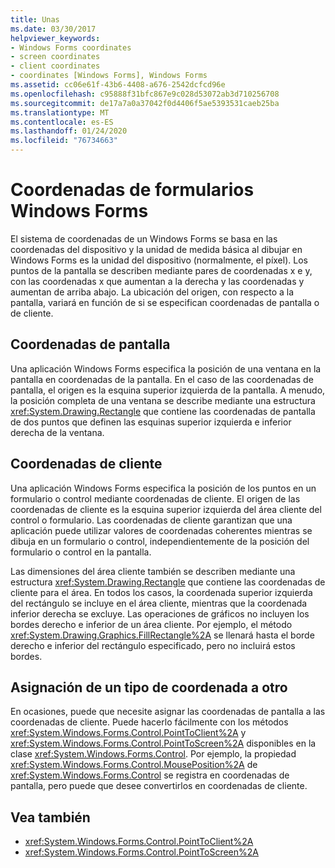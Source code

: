 ```yaml
---
title: Unas
ms.date: 03/30/2017
helpviewer_keywords:
- Windows Forms coordinates
- screen coordinates
- client coordinates
- coordinates [Windows Forms], Windows Forms
ms.assetid: cc06e61f-43b6-4408-a676-2542dcfcd96e
ms.openlocfilehash: c95888f31bfc867e9c028d53072ab3d710256708
ms.sourcegitcommit: de17a7a0a37042f0d4406f5ae5393531caeb25ba
ms.translationtype: MT
ms.contentlocale: es-ES
ms.lasthandoff: 01/24/2020
ms.locfileid: "76734663"
---
```

# <a name="windows-forms-coordinates"></a>Coordenadas de formularios Windows Forms
El sistema de coordenadas de un Windows Forms se basa en las coordenadas del dispositivo y la unidad de medida básica al dibujar en Windows Forms es la unidad del dispositivo (normalmente, el píxel). Los puntos de la pantalla se describen mediante pares de coordenadas x e y, con las coordenadas x que aumentan a la derecha y las coordenadas y aumentan de arriba abajo. La ubicación del origen, con respecto a la pantalla, variará en función de si se especifican coordenadas de pantalla o de cliente.  
  
## <a name="screen-coordinates"></a>Coordenadas de pantalla  
 Una aplicación Windows Forms especifica la posición de una ventana en la pantalla en coordenadas de la pantalla. En el caso de las coordenadas de pantalla, el origen es la esquina superior izquierda de la pantalla. A menudo, la posición completa de una ventana se describe mediante una estructura <xref:System.Drawing.Rectangle> que contiene las coordenadas de pantalla de dos puntos que definen las esquinas superior izquierda e inferior derecha de la ventana.  
  
## <a name="client-coordinates"></a>Coordenadas de cliente  
 Una aplicación Windows Forms especifica la posición de los puntos en un formulario o control mediante coordenadas de cliente. El origen de las coordenadas de cliente es la esquina superior izquierda del área cliente del control o formulario. Las coordenadas de cliente garantizan que una aplicación puede utilizar valores de coordenadas coherentes mientras se dibuja en un formulario o control, independientemente de la posición del formulario o control en la pantalla.  
  
 Las dimensiones del área cliente también se describen mediante una estructura <xref:System.Drawing.Rectangle> que contiene las coordenadas de cliente para el área. En todos los casos, la coordenada superior izquierda del rectángulo se incluye en el área cliente, mientras que la coordenada inferior derecha se excluye. Las operaciones de gráficos no incluyen los bordes derecho e inferior de un área cliente. Por ejemplo, el método <xref:System.Drawing.Graphics.FillRectangle%2A> se llenará hasta el borde derecho e inferior del rectángulo especificado, pero no incluirá estos bordes.  
  
## <a name="mapping-from-one-type-of-coordinate-to-another"></a>Asignación de un tipo de coordenada a otro  
 En ocasiones, puede que necesite asignar las coordenadas de pantalla a las coordenadas de cliente. Puede hacerlo fácilmente con los métodos <xref:System.Windows.Forms.Control.PointToClient%2A> y <xref:System.Windows.Forms.Control.PointToScreen%2A> disponibles en la clase <xref:System.Windows.Forms.Control>. Por ejemplo, la propiedad <xref:System.Windows.Forms.Control.MousePosition%2A> de <xref:System.Windows.Forms.Control> se registra en coordenadas de pantalla, pero puede que desee convertirlos en coordenadas de cliente.  
  
## <a name="see-also"></a>Vea también

- <xref:System.Windows.Forms.Control.PointToClient%2A>
- <xref:System.Windows.Forms.Control.PointToScreen%2A>
